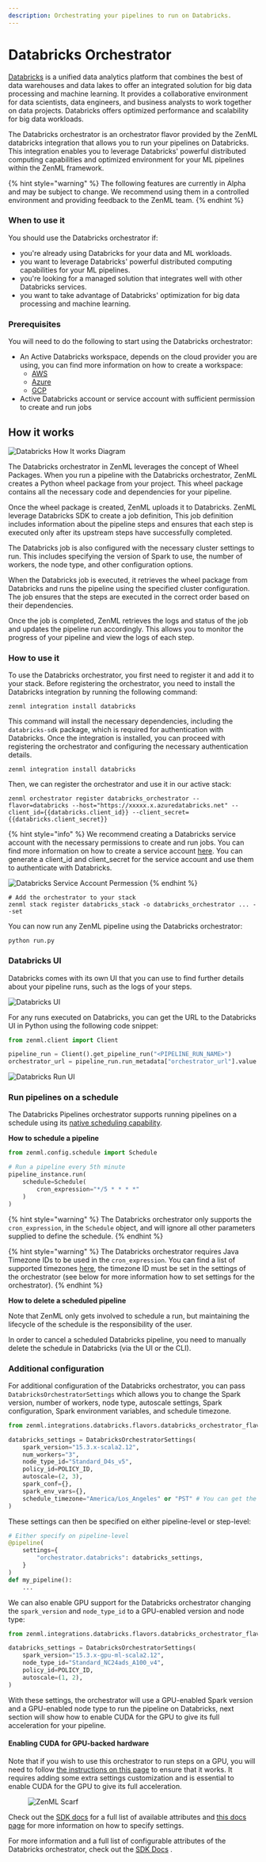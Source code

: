 ```yaml
---
description: Orchestrating your pipelines to run on Databricks.
---
```


# Databricks Orchestrator

[Databricks](https://www.databricks.com/) is a unified data analytics platform that combines the best of data warehouses and data lakes to offer an integrated solution for big data processing and machine learning. It provides a collaborative environment for data scientists, data engineers, and business analysts to work together on data projects. Databricks offers optimized performance and scalability for big data workloads.

The Databricks orchestrator is an orchestrator flavor provided by the ZenML databricks integration that allows you to run your pipelines on Databricks. This integration enables you to leverage Databricks' powerful distributed computing capabilities and optimized environment for your ML pipelines within the ZenML framework.

{% hint style="warning" %}
The following features are currently in Alpha and may be subject to change. We recommend using them in a controlled environment and providing feedback to the ZenML team.
{% endhint %}

### When to use it

You should use the Databricks orchestrator if:

* you're already using Databricks for your data and ML workloads.
* you want to leverage Databricks' powerful distributed computing capabilities for your ML pipelines.
* you're looking for a managed solution that integrates well with other Databricks services.
* you want to take advantage of Databricks' optimization for big data processing and machine learning.

### Prerequisites

You will need to do the following to start using the Databricks orchestrator:

* An Active Databricks workspace, depends on the cloud provider you are using, you can find more information on how to create a workspace:
    * [AWS](https://docs.databricks.com/en/getting-started/onboarding-account.html)
    * [Azure](https://learn.microsoft.com/en-us/azure/databricks/getting-started/#--create-an-azure-databricks-workspace)
    * [GCP](https://docs.gcp.databricks.com/en/getting-started/index.html)
* Active Databricks account or service account with sufficient permission to create and run jobs

## How it works


![Databricks How It works Diagram](../../.gitbook/assets/Databricks_How_It_works.png)

The Databricks orchestrator in ZenML leverages the concept of Wheel Packages. When you run a pipeline with the Databricks orchestrator, ZenML creates a Python wheel package from your project. This wheel package contains all the necessary code and dependencies for your pipeline.

Once the wheel package is created, ZenML uploads it to Databricks. ZenML leverage Databricks SDK to create a job definition, This job definition includes information about the pipeline steps and ensures that each step is executed only after its upstream steps have successfully completed.

The Databricks job is also configured with the necessary cluster settings to run. This includes specifying the version of Spark to use, the number of workers, the node type, and other configuration options.

When the Databricks job is executed, it retrieves the wheel package from Databricks and runs the pipeline using the specified cluster configuration. The job ensures that the steps are executed in the correct order based on their dependencies.

Once the job is completed, ZenML retrieves the logs and status of the job and updates the pipeline run accordingly. This allows you to monitor the progress of your pipeline and view the logs of each step.


### How to use it

To use the Databricks orchestrator, you first need to register it and add it to your stack. Before registering the orchestrator, you need to install the Databricks integration by running the following command:

```shell
zenml integration install databricks
```

This command will install the necessary dependencies, including the `databricks-sdk` package, which is required for authentication with Databricks. Once the integration is installed, you can proceed with registering the orchestrator and configuring the necessary authentication details.

```shell
zenml integration install databricks
```

Then, we can register the orchestrator and use it in our active stack:

```shell
zenml orchestrator register databricks_orchestrator --flavor=databricks --host="https://xxxxx.x.azuredatabricks.net" --client_id={{databricks.client_id}} --client_secret={{databricks.client_secret}}
```

{% hint style="info" %}
We recommend creating a Databricks service account with the necessary permissions to create and run jobs. You can find more information on how to create a service account [here](https://docs.databricks.com/dev-tools/api/latest/authentication.html). You can generate a client_id and client_secret for the service account and use them to authenticate with Databricks.

![Databricks Service Account Permession](../../.gitbook/assets/DatabricksPermessions.png)
{% endhint %}

```shell
# Add the orchestrator to your stack
zenml stack register databricks_stack -o databricks_orchestrator ... --set
```

You can now run any ZenML pipeline using the Databricks orchestrator:

```shell
python run.py
```

### Databricks UI

Databricks comes with its own UI that you can use to find further details about your pipeline runs, such as the logs of your steps.

![Databricks UI](../../.gitbook/assets/DatabricksUI.png)

For any runs executed on Databricks, you can get the URL to the Databricks UI in Python using the following code snippet:

```python
from zenml.client import Client

pipeline_run = Client().get_pipeline_run("<PIPELINE_RUN_NAME>")
orchestrator_url = pipeline_run.run_metadata["orchestrator_url"].value
```

![Databricks Run UI](../../.gitbook/assets/DatabricksRunUI.png)


### Run pipelines on a schedule

The Databricks Pipelines orchestrator supports running pipelines on a schedule using its [native scheduling capability](https://docs.databricks.com/en/workflows/jobs/schedule-jobs.html).

**How to schedule a pipeline**

```python
from zenml.config.schedule import Schedule

# Run a pipeline every 5th minute
pipeline_instance.run(
    schedule=Schedule(
        cron_expression="*/5 * * * *"
    )
)
```

{% hint style="warning" %}
The Databricks orchestrator only supports the `cron_expression`, in the `Schedule` object, and will ignore all other parameters supplied to define the schedule.
{% endhint %}

{% hint style="warning" %}
The Databricks orchestrator requires Java Timezone IDs to be used in the `cron_expression`. You can find a list of supported timezones [here](https://docs.oracle.com/middleware/1221/wcs/tag-ref/MISC/TimeZones.html), the timezone ID must be set in the settings of the orchestrator (see below for more information how to set settings for the orchestrator).
{% endhint %}

**How to delete a scheduled pipeline**

Note that ZenML only gets involved to schedule a run, but maintaining the lifecycle of the schedule is the responsibility of the user.

In order to cancel a scheduled Databricks pipeline, you need to manually delete the schedule in Databricks (via the UI or the CLI).

### Additional configuration

For additional configuration of the Databricks orchestrator, you can pass `DatabricksOrchestratorSettings` which allows you to change the Spark version, number of workers, node type, autoscale settings, Spark configuration, Spark environment variables, and schedule timezone.

```python
from zenml.integrations.databricks.flavors.databricks_orchestrator_flavor import DatabricksOrchestratorSettings

databricks_settings = DatabricksOrchestratorSettings(
    spark_version="15.3.x-scala2.12",
    num_workers="3",
    node_type_id="Standard_D4s_v5",
    policy_id=POLICY_ID,
    autoscale=(2, 3),
    spark_conf={},
    spark_env_vars={},
    schedule_timezone="America/Los_Angeles" or "PST" # You can get the timezone ID from here: https://docs.oracle.com/middleware/1221/wcs/tag-ref/MISC/TimeZones.html
)
```

These settings can then be specified on either pipeline-level or step-level:

```python
# Either specify on pipeline-level
@pipeline(
    settings={
        "orchestrator.databricks": databricks_settings,
    }
)
def my_pipeline():
    ...
```

We can also enable GPU support for the Databricks orchestrator changing the `spark_version` and `node_type_id` to a GPU-enabled version and node type:

```python
from zenml.integrations.databricks.flavors.databricks_orchestrator_flavor import DatabricksOrchestratorSettings

databricks_settings = DatabricksOrchestratorSettings(
    spark_version="15.3.x-gpu-ml-scala2.12",
    node_type_id="Standard_NC24ads_A100_v4",
    policy_id=POLICY_ID,
    autoscale=(1, 2),
)
```

With these settings, the orchestrator will use a GPU-enabled Spark version and a GPU-enabled node type to run the pipeline on Databricks, next section will show how to enable CUDA for the GPU to give its full acceleration for your pipeline.

#### Enabling CUDA for GPU-backed hardware

Note that if you wish to use this orchestrator to run steps on a GPU, you will need to follow [the instructions on this page](../../how-to/training-with-gpus/training-with-gpus.md) to ensure that it works. It requires adding some extra settings customization and is essential to enable CUDA for the GPU to give its full acceleration.

<figure><img src="https://static.scarf.sh/a.png?x-pxid=f0b4f458-0a54-4fcd-aa95-d5ee424815bc" alt="ZenML Scarf"><figcaption></figcaption></figure>


Check out the [SDK docs](https://sdkdocs.zenml.io/latest/integration\_code\_docs/integrations-databricks/#zenml.integrations.databricks.flavors.databricks\_orchestrator\_flavor.DatabricksOrchestratorSettings) for a full list of available attributes and [this docs page](../../how-to/use-configuration-files/runtime-configuration.md) for more information on how to specify settings.

For more information and a full list of configurable attributes of the Databricks orchestrator, check out the [SDK Docs](https://sdkdocs.zenml.io/latest/integration\_code\_docs/integrations-databricks/#zenml.integrations.databricks.orchestrators.databricks\_orchestrator.DatabricksOrchestrator) .